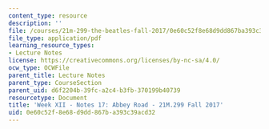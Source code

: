 ```yaml
---
content_type: resource
description: ''
file: /courses/21m-299-the-beatles-fall-2017/0e60c52f8e68d9dd867ba393c39acd32_MIT21M_299F17_Notes17.pdf
file_type: application/pdf
learning_resource_types:
- Lecture Notes
license: https://creativecommons.org/licenses/by-nc-sa/4.0/
ocw_type: OCWFile
parent_title: Lecture Notes
parent_type: CourseSection
parent_uid: d6f2204b-39fc-a2c4-b3fb-370199b40739
resourcetype: Document
title: 'Week XII - Notes 17: Abbey Road - 21M.299 Fall 2017'
uid: 0e60c52f-8e68-d9dd-867b-a393c39acd32
---
```


